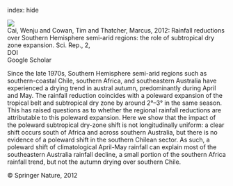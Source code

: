 index: hide

<div class="Citation">
    <div class="Citation-thumb CitationThumb-linked"  data-href="https://doi.org/10.1038/srep00702">
      <img src="https://static.claimspace.cloud/climate-study-static/refs/thumbs/2/Cai_et_al_2012-thumb.png" />
    </div>

  <div class="Citation-body">
    <div class="Citation-text">Cai, Wenju and Cowan, Tim and Thatcher, Marcus, 2012: Rainfall reductions over Southern Hemisphere semi-arid regions: the role of subtropical dry zone expansion. <span class="Article-journal">Sci. Rep., </span><span class="Article-volume">2, </span></div>
    <div class="Citation-links">
      <div class="CitationLink" data-href="https://doi.org/10.1038/srep00702">
        <div class="CitationLink-icon CitationLink-Doi"></div>
        <div class="CitationLink-text">DOI</div>
      </div>
      <div class="CitationLink" data-href="https://scholar.google.com/scholar?q=10.1038/srep00702">
        <div class="CitationLink-icon CitationLink-Scholar"></div>
        <div class="CitationLink-text">Google Scholar</div>
      </div>
    </div>
  </div>
</div>

Since the late 1970s, Southern Hemisphere semi-arid regions such as southern-coastal Chile, southern Africa, and southeastern Australia have experienced a drying trend in austral autumn, predominantly during April and May. The rainfall reduction coincides with a poleward expansion of the tropical belt and subtropical dry zone by around 2°–3° in the same season. This has raised questions as to whether the regional rainfall reductions are attributable to this poleward expansion. Here we show that the impact of the poleward subtropical dry-zone shift is not longitudinally uniform: a clear shift occurs south of Africa and across southern Australia, but there is no evidence of a poleward shift in the southern Chilean sector. As such, a poleward shift of climatological April-May rainfall can explain most of the southeastern Australia rainfall decline, a small portion of the southern Africa rainfall trend, but not the autumn drying over southern Chile.

<div class="Citation-copy">
&copy; Springer Nature, 2012
</div>